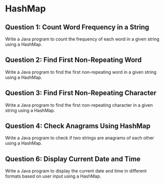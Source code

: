 # HashMap
## Question 1: Count Word Frequency in a String
Write a Java program to count the frequency of each word in a given string using a HashMap.

## Question 2: Find First Non-Repeating Word
Write a Java program to find the first non-repeating word in a given string using a HashMap.

## Question 3: Find First Non-Repeating Character
Write a Java program to find the first non-repeating character in a given string using a HashMap.

## Question 4: Check Anagrams Using HashMap
Write a Java program to check if two strings are anagrams of each other using a HashMap.

## Question 6: Display Current Date and Time
Write a Java program to display the current date and time in different formats based on user input using a HashMap.
